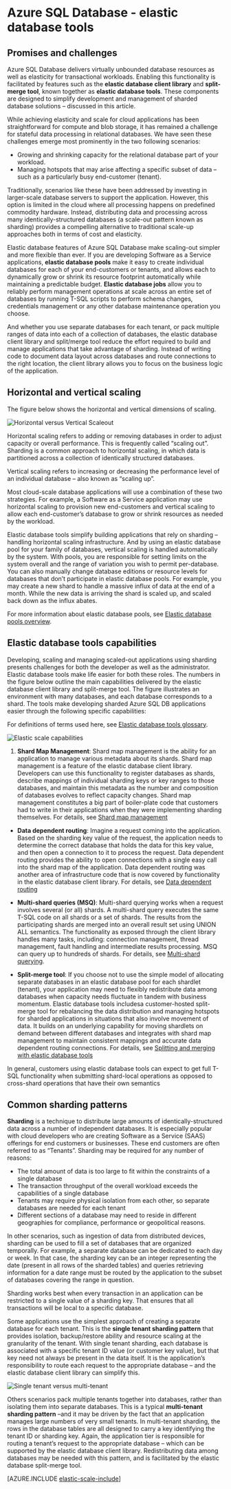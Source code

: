 <properties 
    pageTitle="Azure SQL Database - elastic database tools" 
    description="Easily scale database resources in the cloud using elastic database tools." 
    services="sql-database" 
    documentationCenter="" 
    manager="jeffreyg" 
    authors="sidneyh" 
    editor=""/>

<tags 
    ms.service="sql-database" 
    ms.workload="sql-database" 
    ms.tgt_pltfrm="na" 
    ms.devlang="na" 
    ms.topic="article" 
    ms.date="04/24/2015" 
    ms.author="sidneyh"/>

# Azure SQL Database - elastic database tools

## Promises and challenges

Azure SQL Database delivers virtually unbounded database resources as well as elasticity for transactional workloads. Enabling this functionality is facilitated by features such as the **elastic database client library** and **split-merge tool**, known together as **elastic database tools**. These components are designed to simplify development and management of sharded database solutions – discussed in this article.

While achieving elasticity and scale for cloud applications has been straightforward for compute and blob storage, it has remained a challenge for stateful data processing in relational databases. We have seen these challenges emerge most prominently in the two following scenarios:

* Growing and shrinking capacity for the relational database part of your workload.
* Managing hotspots that may arise affecting a specific subset of data – such as a particularly busy end-customer (tenant).

Traditionally, scenarios like these have been addressed by investing in larger-scale database servers to support the application. However, this option is limited in the cloud where all processing happens on predefined commodity hardware. Instead, distributing data and processing across many identically-structured databases (a scale-out pattern known as sharding) provides a compelling alternative to traditional scale-up approaches both in terms of cost and elasticity. 

Elastic database features of Azure SQL Database make scaling-out simpler and more flexible than ever.  If you are developing Software as a Service applications, **elastic database pools** make it easy to create individual databases for each of your end-customers or tenants, and allows each to dynamically grow or shrink its resource footprint automatically while maintaining a predictable budget.    **Elastic database jobs** allow you to reliably perform management operations at scale across an entire set of databases by running T-SQL scripts to perform schema changes, credentials management or any other database maintenance operation you choose. 

And whether you use separate databases for each tenant, or pack multiple ranges of data into each of a collection of databases, the elastic database client library and split/merge tool reduce the effort required to build and manage applications that take advantage of sharding.   Instead of writing code to document data layout across databases and route connections to the right location, the client library allows you to focus on the business logic of the application.

## Horizontal and vertical scaling
The figure below shows the horizontal and vertical dimensions of scaling.   
 
![Horizontal versus Vertical Scaleout][4]

Horizontal scaling refers to adding or removing databases in order to adjust capacity or overall performance. This is frequently called “scaling out”. Sharding is a common approach to horizontal scaling, in which data is partitioned across a collection of identically structured databases.  

Vertical scaling refers to increasing or decreasing the performance level of an individual database – also known as “scaling up”.

Most cloud-scale database applications will use a combination of these two strategies. For example, a Software as a Service application may use horizontal scaling to provision new end-customers and vertical scaling to allow each end-customer’s database to grow or shrink resources as needed by the workload.

Elastic database tools simplify building applications that rely on sharding – handling horizontal scaling infrastructure.   And by using an elastic database pool for your family of databases, vertical scaling is handled automatically by the system. With pools, you are responsible for setting limits on the system overall and the range of variation you wish to permit per-database.  You can also manually change database editions or resource levels for databases that don’t participate in elastic database pools. For example, you may create a new shard to handle a massive influx of data at the end of a month. While the new data is arriving the shard is scaled up, and scaled back down as the influx abates.

For more information about elastic database pools, see [Elastic database pools overview](sql-database-elastic-pool.md).

## Elastic database tools capabilities 

Developing, scaling and managing scaled-out applications using sharding presents challenges for both the developer as well as the administrator. Elastic database tools make life easier for both these roles. The numbers in the figure below outline the main capabilities delivered by the elastic database client library and split-merge tool. The figure illustrates an environment with many databases, and each database corresponds to a shard. The tools make developing sharded Azure SQL DB applications easier through the following specific capabilities: 

For definitions of terms used here, see [Elastic database tools glossary](sql-database-elastic-scale-glossary.md).

![Elastic scale capabilities][1]

1.  **Shard Map Management**: Shard map management is the ability for an application to manage various metadata about its shards. Shard map management is a feature of the elastic database client library. Developers can use this functionality to register databases as shards, describe mappings of individual sharding keys or key ranges to those databases, and maintain this metadata as the number and composition of databases evolves to reflect capacity changes. Shard map management constitutes a big part of boiler-plate code that customers had to write in their applications when they were implementing sharding themselves. For details, see [Shard map management](sql-database-elastic-scale-shard-map-management.md)
 
* **Data dependent routing**: Imagine a request coming into the application. Based on the sharding key value of the request, the application needs to determine the correct database that holds the data for this key value, and then open a connection to it to process the request. Data dependent routing provides the ability to open connections with a single easy call into the shard map of the application. Data dependent routing was another area of infrastructure code that is now covered by functionality in the elastic database client library.  For details, see [Data dependent routing](sql-database-elastic-scale-data-dependent-routing.md)

* **Multi-shard queries (MSQ)**: Multi-shard querying works when a request involves several (or all) shards. A multi-shard query executes the same T-SQL code on all shards or a set of shards. The results from the participating shards are merged into an overall result set using UNION ALL semantics. The functionality as exposed through the client library handles many tasks, including: connection management, thread management, fault handling and intermediate results processing. MSQ can query up to hundreds of shards. For details, see [Multi-shard querying](sql-database-elastic-scale-multishard-querying.md).


* **Split-merge tool**: If you choose not to use the simple model of allocating separate databases in an elastic database pool for each shardlet (tenant), your application may need to flexibly redistribute data among databases when capacity needs fluctuate in tandem with business momentum. Elastic database tools includesa customer-hosted split-merge tool for rebalancing the data distribution and managing hotspots for sharded applications in situations that also involve movement of data. It builds on an underlying capability for moving shardlets on demand between different databases and integrates with shard map management to maintain consistent mappings and accurate data dependent routing connections. For details, see [Splitting and merging with elastic database tools](sql-database-elastic-scale-overview-split-and-merge.md)

In general, customers using elastic database tools can expect to get full T-SQL functionality when submitting shard-local operations as opposed to cross-shard operations that have their own semantics

## Common sharding patterns

**Sharding** is a technique to distribute large amounts of identically-structured data across a number of independent databases. It is especially popular with cloud developers who are creating Software as a Service (SAAS) offerings for end customers or businesses. These end customers are often referred to as “Tenants”. Sharding may be required for any number of reasons:  

* The total amount of data is too large to fit within the constraints of a single database 
* The transaction throughput of the overall workload exceeds the capabilities of a single database 
* Tenants may require physical isolation from each other, so separate databases are needed for each tenant 
* Different sections of a database may need to reside in different geographies for compliance, performance or geopolitical reasons. 

In other scenarios, such as ingestion of data from distributed devices, sharding can be used to fill a set of databases that are organized temporally. For example, a separate database can be dedicated to each day or week. In that case, the sharding key can be an integer representing the date (present in all rows of the sharded tables) and queries retrieving information for a date range must be routed by the application to the subset of databases covering the range in question.
 
Sharding works best when every transaction in an application can be restricted to a single value of a sharding key. That ensures that all transactions will be local to a specific database. 

Some applications use the simplest approach of creating a separate database for each tenant. This is the **single tenant sharding pattern** that provides isolation, backup/restore ability and resource scaling at the granularity of the tenant. With single tenant sharding, each database is associated with a specific tenant ID value (or customer key value), but that key need not always be present in the data itself. It is the application’s responsibility to route each request to the appropriate database – and the elastic database client library can simplify this. 

![Single tenant versus multi-tenant][3]

Others scenarios pack multiple tenants together into databases, rather than isolating them into separate databases. This is a typical **multi-tenant sharding pattern** –and it may be driven by the fact that an application manages large numbers of very small tenants. In multi-tenant sharding, the rows in the database tables are all designed to carry a key identifying the tenant ID or sharding key. Again, the application tier is responsible for routing a tenant’s request to the appropriate database – which can be supported by the elastic database client library. Redistributing data among databases may be needed with this pattern, and is facilitated by the elastic database split-merge tool. 

[AZURE.INCLUDE [elastic-scale-include](../includes/elastic-scale-include.md)]

<!--Anchors-->
<!--Image references-->
[1]:./media/sql-database-elastic-scale-intro/overview.png
[2]:./media/sql-database-elastic-scale-intro/tenancy.png
[3]:./media/sql-database-elastic-scale-intro/single_v_multi_tenant.png
[4]:./media/sql-database-elastic-scale-intro/h_versus_vert.png
